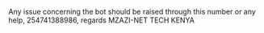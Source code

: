 Any issue concerning the bot should be raised through this number or any help, 254741388986, regards MZAZI-NET TECH KENYA
